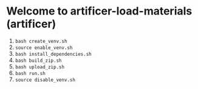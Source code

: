 # Welcome to artificer-load-materials (artificer)
1. `bash create_venv.sh`
2. `source enable_venv.sh`
3. `bash install_dependencies.sh`
4. `bash build_zip.sh`
5. `bash upload_zip.sh`
6. `bash run.sh`
7. `source disable_venv.sh`
